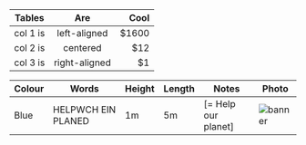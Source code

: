 | Tables   |      Are      |  Cool |
|----------|:-------------:|------:|
| col 1 is |  left-aligned | $1600 |
| col 2 is |    centered   |   $12 |
| col 3 is | right-aligned |    $1 |

| Colour | Words               | Height | Length | Notes | Photo |
|--------|---------------------|--------|--------|-------|-------|
| Blue   | HELPWCH EIN PLANED  | 1m     | 5m     | [= Help our planet] | ![banner](https://res.cloudinary.com/growdigital/image/upload/w_80/v1658268391/xr/banner-2-helpwch-ein-planed.jpg) |

